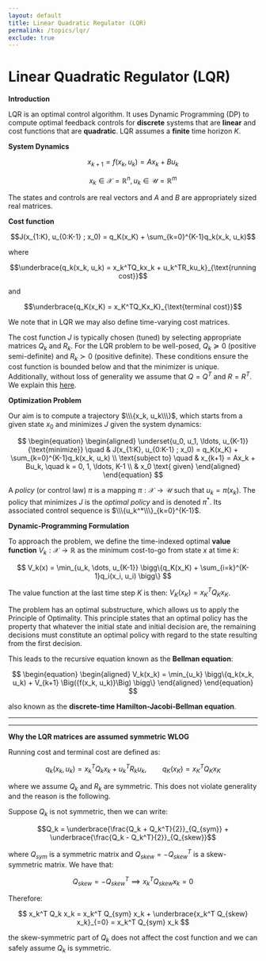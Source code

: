 ```yaml
---
layout: default
title: Linear Quadratic Regulator (LQR)
permalink: /topics/lqr/
exclude: true
---
```


# Linear Quadratic Regulator (LQR)

$\textbf{Introduction}$

LQR is an optimal control algorithm. It uses Dynamic Programming (DP) to compute optimal feedback controls for $\textbf{discrete}$ systems that are $\textbf{linear}$ and cost functions that are $\textbf{quadratic}$. LQR assumes a $\textbf{finite}$ time horizon $K$.

$\textbf{System Dynamics}$

$$x_{k+1} = f(x_k, u_k) = Ax_k + Bu_k$$

$$x_k \in \mathcal{X} = \mathbb{R}^n, u_k \in \mathcal{U} = \mathbb{R}^m$$

The states and controls are real vectors and $A$ and $B$ are appropriately sized real matrices.

$\textbf{Cost function}$

$$J(x_{1:K}, u_{0:K-1} ; x_0) = q_K(x_K) + \sum_{k=0}^{K-1}q_k(x_k, u_k)$$

where 

$$\underbrace{q_k(x_k, u_k) = x_k^TQ_kx_k + u_k^TR_ku_k}_{\text{running cost}}$$

and 

$$\underbrace{q_K(x_K) = x_K^TQ_Kx_K}_{\text{terminal cost}}$$

We note that in LQR we may also define time-varying cost matrices.

The cost function $J$ is typically chosen (tuned) by selecting appropriate matrices $Q_k$ and $R_k$. For the LQR problem to be well-posed, $Q_k \succcurlyeq 0$ (positive semi-definite) and $R_k \succ 0$ (positive definite). These conditions ensure the cost function is bounded below and that the minimizer is unique. Additionally, without loss of generality we assume that $Q=Q^T$ and $R=R^T$. We explain this [here](./#symmetric-matrices).

$\textbf{Optimization Problem}$

Our aim is to compute a trajectory $\\\{x_k,  u_k\\\}$, which starts from a given state $x_0$ and minimizes $J$ given the system dynamics:

$$
\begin{equation}
\begin{aligned}
\underset{u_0, u_1, \ldots, u_{K-1}}{\text{minimize}} \quad & J(x_{1:K}, u_{0:K-1} ; x_0) = q_K(x_K) + \sum_{k=0}^{K-1}q_k(x_k, u_k) \\
\text{subject to} \quad & x_{k+1} = Ax_k + Bu_k, \quad k = 0, 1, \ldots, K-1 \\
& x_0 \text{ given}
\end{aligned}
\end{equation}
$$

A $\textit{policy}$ (or control law) $\pi$ is a mapping $\pi : \mathcal{X} \to \mathcal{U}$ such that $u_k = \pi(x_k)$. The policy that minimizes $J$ is the $\textit{optimal policy}$ and is denoted $\pi^{\ast}$. Its associated control sequence is $\\\{u_k^*\\\}_{k=0}^{K-1}$. 

$\textbf{Dynamic-Programming Formulation}$

To approach the problem, we define the time-indexed optimal $\textbf{value function}$
$V_k : \mathcal{X} \to \mathbb{R}$ as the minimum cost-to-go from state $x$ at time $k$:

$$
V_k(x) = \min_{u_k, \dots, u_{K-1}} \bigg\{q_K(x_K) + \sum_{i=k}^{K-1}q_i(x_i, u_i) \bigg\}
$$

The value function at the last time step $K$ is then: $V_K(x_K) = x_K^TQ_Kx_K$.

The problem has an optimal substructure, which allows us to apply the Principle of Optimality. This principle states that an optimal policy has the property that whatever the initial state and initial decision are, the remaining decisions must constitute an optimal policy with regard to the state resulting from the first decision.

This leads to the recursive equation known as the $\textbf{Bellman equation}$:

$$
\begin{equation}
\begin{aligned}
V_k(x_k) = \min_{u_k} \bigg\{q_k(x_k, u_k) + V_{k+1} \Big({f(x_k, u_k)}\Big) \bigg\}
\end{aligned}
\end{equation}
$$


also known as the $\textbf{discrete-time Hamilton-Jacobi-Bellman equation}$. 


---
---
$\textbf{Why the LQR matrices are assumed symmetric WLOG}$

<a name="symmetric-matrices"></a>
Running cost and terminal cost are defined as:

$$q_k(x_k, u_k) = x_k^T Q_k x_k + u_k^T R_k u_k,
\qquad
q_K(x_K) = x_K^T Q_K x_K$$

where we assume $Q_k$ and $R_k$ are symmetric. This does not violate generality and the reason is the following.

Suppose $Q_k$ is not symmetric, then we can write:

$$Q_k = \underbrace{\frac{Q_k + Q_k^T}{2}}_{Q_{sym}} + \underbrace{\frac{Q_k - Q_k^T}{2}}_{Q_{skew}}$$

where $Q_{sym}$ is a symmetric matrix and $Q_{skew} = -Q_{skew}^T$ is a skew-symmetric matrix. We have that:

$$
Q_{skew} = -Q_{skew}^T \implies x_k^T Q_{skew} x_k = 0
$$

Therefore:

$$
x_k^T Q_k x_k = x_k^T Q_{sym} x_k + \underbrace{x_k^T Q_{skew} x_k}_{=0} = x_k^T Q_{sym} x_k
$$

the skew-symmetric part of $Q_k$ does not affect the cost function and we can safely assume $Q_k$ is symmetric.